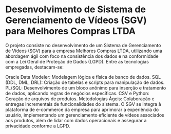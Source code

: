 # Desenvolvimento de Sistema de Gerenciamento de Vídeos (SGV) para Melhores Compras LTDA

O projeto consiste no desenvolvimento de um Sistema de Gerenciamento de Vídeos (SGV) para a empresa Melhores Compras LTDA, utilizando uma abordagem ágil com foco na consistência dos dados e na conformidade com a Lei Geral de Proteção de Dados (LGPD). Entre as tecnologias empregadas, destacam-se:

Oracle Data Modeler: Modelagem lógica e física de banco de dados.
SQL (DDL, DML, DRL): Criação de tabelas e scripts para manipulação de dados.
PL/SQL: Desenvolvimento de um bloco anônimo para inserção e tratamento de dados, aplicando regras de negócios específicas.
CSV e Python: Geração de arquivos de produtos.
Metodologias Ágeis: Colaboração e entregas incrementais de funcionalidades do sistema.
O SGV se integra à plataforma de e-commerce da empresa para aprimorar a experiência do usuário, implementando um gerenciamento eficiente de vídeos associados aos produtos, além de lidar com dados operacionais e assegurar a privacidade conforme a LGPD.
